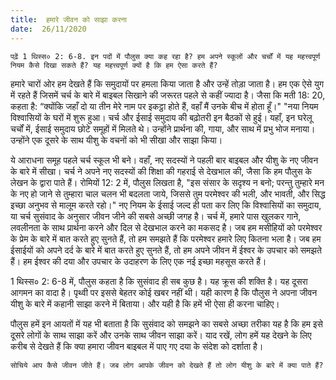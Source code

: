 ```yaml
---
title:  हमारे जीवन को साझा करना
date:  26/11/2020
---
```


`पढ़ें 1 थिस्स० 2: 6-8. इन पदों में पौलुस क्या कह रहा है? हम अपने स्कूलों और चर्चों में यह महत्त्वपूर्ण नियम कैसे दिखा सकते हैं? यह महत्त्वपूर्ण क्यों है कि हम ऐसा करते हैं?`

हमारे चारों ओर हम देखते हैं कि समुदायों पर हमला किया जाता है और उन्हें तोड़ा जाता है। हम एक ऐसे युग में रहते हैं जिसमें चर्च के बारे में बाइबल सिखाने की जरूरत पहले से कहीं ज्यादा है। जैसा कि मती 18: 20, कहता है: “क्योंकि जहाँ दो या तीन मेरे नाम पर इकट्ठा होते हैं, वहाँ मैं उनके बीच में होता हूँ।" "नया नियम विश्वासियों के घरों में शुरू हुआ। चर्च और ईसाई समुदाय की बढ़ोतरी इन बैठकों से हुई। यहाँ, इन घरेलू चर्चों में, ईसाई समुदाय छोटे समूहों में मिलते थे। उन्होंने प्रार्थना की, गाया, और साथ में प्रभु भोज मनाया। उन्होंने एक दूसरे के साथ यीशु के वचनों को भी सीखा और साझा किया।

ये आराधना समूह पहले चर्च स्कूल भी बने। वहाँ, नए सदस्यों ने पहली बार बाइबल और यीशु के नए जीवन के बारे में सीखा। चर्च ने अपने नए सदस्यों की शिक्षा की गहराई से देखभाल की, जैसा कि हम पौलुस के लेखन के द्वारा पाते हैं। रोमियों 12: 2 में, पौलुस लिखता है, "इस संसार के सदृश्य न बनो; परन्तु तुम्हारे मन के नए हो जाने से तुम्हारा चाल चलन भी बदलता जाये, जिससे तुम परमेश्वर की भली, और भावती, और सिद्ध इच्छा अनुभव से मालूम करते रहो।" नए नियम के ईसाई जल्द ही पता कर लिए कि विश्वासियों का समुदाय, या चर्च सुसंवाद के अनुसार जीवन जीने की सबसे अच्छी जगह है। चर्च में, हमारे पास खुलकर गाने, लवलीनता के साथ प्रार्थना करने और दिल से देखभाल करने का मकसद है। जब हम मसीहियों को परमेश्वर के प्रेम के बारे में बात करते हुए सुनते हैं, तो हम समझते हैं कि परमेश्वर हमारे लिए कितना भला है। जब हम ईसाईयों को अपने दर्द के बारे में बात करते हुए सुनते हैं, तो हम अपने जीवन में ईश्वर के उपचार को समझते हैं। हम ईश्वर की दया और उपचार के उदाहरण के लिए एक नई इच्छा महसूस करते हैं।

1 थिस्स० 2: 6-8 में, पौलुस कहता है कि सुसंवाद ही सब कुछ है। यह क्रूस की शक्ति है। यह दूसरा आगमन का वादा है। पृथ्वी पर इससे बेहतर कोई खबर नहीं थी। यही कारण है कि पौलुस ने अपना जीवन यीशु के बारे में कहानी साझा करने में बिताया। और यही है कि हमें भी ऐसा ही करना चाहिए।

पौलुस हमें इन आयतों में यह भी बताता है कि सुसंवाद को समझने का सबसे अच्छा तरीका यह है कि हम इसे दूसरे लोगों के साथ साझा करें और उनके साथ जीवन साझा करें। याद रखें, लोग हमें यह देखने के लिए करीब से देखते हैं कि क्या हमारा जीवन बाइबल में पाए गए दया के संदेश को दर्शाता है।

`सोचिये आप कैसे जीवन जीते हैं। जब लोग आपके जीवन को देखते हैं तो लोग यीशु के बारे में क्या पाते हैं?`